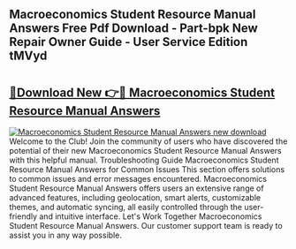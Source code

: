 ## Macroeconomics Student Resource Manual Answers Free Pdf Download - Part-bpk New Repair Owner Guide - User Service Edition tMVyd

# <h2><a href="http://bc82696.oget.top/?id=Macroeconomics+Student+Resource+Manual+Answers">🔗Download New 👉🔴 Macroeconomics Student Resource Manual Answers</a></h2>

[![Macroeconomics Student Resource Manual Answers new download](https://i.imgur.com/5g1atiW.png)](http://bc82696.oget.top/?id=Macroeconomics+Student+Resource+Manual+Answers)
Welcome to the Club! Join the community of users who have discovered the potential of their new Macroeconomics Student Resource Manual Answers with this helpful manual. Troubleshooting Guide Macroeconomics Student Resource Manual Answers for Common Issues This section offers solutions to common issues and error messages encountered. Macroeconomics Student Resource Manual Answers offers users an extensive range of advanced features, including geolocation, smart alerts, customizable themes, and automatic syncing, all easily controlled through the user-friendly and intuitive interface. Let's Work Together Macroeconomics Student Resource Manual Answers. Our customer support team is ready to assist you in any way possible.
